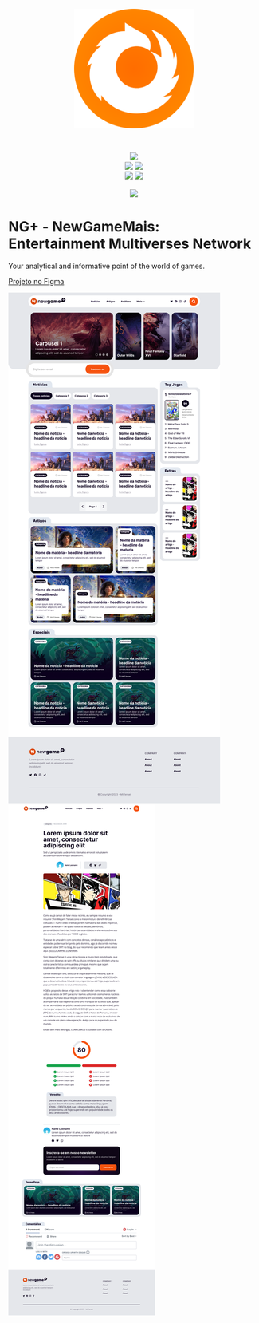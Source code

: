 <p align="center"><a href="https://github.com/pedrobealves/mil-tensei-nextjs-sanity/" target="_blank"><img width="240"src="https://github.com/pedrobealves/mil-tensei-nextjs-sanity/blob/main/public/favicon/android-chrome-512x512.png"></a></p>

<br>

<p align="center">
<a href=""><img src="https://img.shields.io/github/issues/pedrobealves/mil-tensei-nextjs-sanity.svg?style=for-the-badge&colorA=gray&logo=github&colorB=7651A9&logoColor=F7F7F7&logoWidth=15"/></a>
<br>    
<a href="#"><img src="https://img.shields.io/badge/RELEASE%20DATE-2023-7651A9.svg?style=for-the-badge&colorA=gray"></a>
<a href=""><img src="https://img.shields.io/github/stars/pedrobealves/mil-tensei-nextjs-sanity.svg?style=for-the-badge&colorB=7651A9"/></a>
<br>
<a href=""><img src="https://img.shields.io/badge/license-GNU_GPLv3-353535.svg?style=for-the-badge"/></a>
<a href="https://www.newgamemais.com"><img src="https://img.shields.io/badge/nextjs-homolog-353535.svg?style=for-the-badge&logo=nextdotjs&colorA=gray&logoColor=F7F7F7&logoWidth=25"/></a>
<br>
<br>
<a href=""><img src="https://img.shields.io/github/deployments/pedrobealves/mil-tensei-nextjs-sanity/production.svg?style=for-the-badge&colorA=gray&logo=vercel&colorB=7651A9&logoColor=F7F7F7&logoWidth=15"/></a>
</p>

# NG+ - NewGameMais: Entertainment Multiverses Network

<p align="justify">Your analytical and informative point of the world of games.</p>

[Projeto no Figma](https://www.figma.com/file/fr4gUuM5qMkkA7v0gxhIEv/MILtensei?type=design&node-id=208%3A588&mode=design&t=0Ml7AeRLKy7YX20o-1)

![Desktop](./style/../doc/HomeDesktop.png)
![Desktop](./style/../doc/ArticleDesktop.png)
